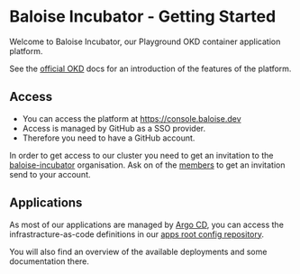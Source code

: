 # Baloise Incubator - Getting Started

Welcome to Baloise Incubator, our Playground OKD container application platform.

See the [official OKD](https://www.okd.io/) docs for an introduction of the features of the platform.

## Access 
 - You can access the platform at https://console.baloise.dev
 - Access is managed by GitHub as a SSO provider.
 - Therefore you need to have a GitHub account.

In order to get access to our cluster you need to get an invitation to the [baloise-incubator](https://github.com/baloise-incubator) organisation.
Ask on of the [members](https://github.com/orgs/baloise-incubator/people) to get an invitation send to your account.

## Applications

As most of our applications are managed by [Argo CD](https://argoproj.github.io/argo-cd/), 
you can access the infrastracture-as-code definitions in our [apps root config repository](https://github.com/baloise-incubator/okd4-apps-root-config).

You will also find an overview of the available deployments and some documentation there. 
